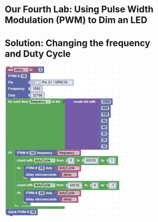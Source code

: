 # Our Fourth Lab: Using Pulse Width Modulation (PWM) to Dim an LED

# Solution: Changing the frequency and Duty Cycle

![Lab 4 Solution](./img/lab4Challenge.jpg)